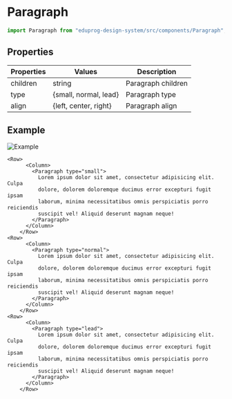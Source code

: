 # Paragraph

```js
import Paragraph from "eduprog-design-system/src/components/Paragraph";
```

## Properties

| Properties | Values                | Description        |
| ---------- | --------------------- | ------------------ |
| children   | string                | Paragraph children |
| type       | {small, normal, lead} | Paragraph type     |
| align      | {left, center, right} | Paragraph align    |

## Example

![Example](https://i.imgur.com/mw9Pd2b.png)

```vue
<Row>
      <Column>
        <Paragraph type="small">
          Lorem ipsum dolor sit amet, consectetur adipisicing elit. Culpa
          dolore, dolorem doloremque ducimus error excepturi fugit ipsam
          laborum, minima necessitatibus omnis perspiciatis porro reiciendis
          suscipit vel! Aliquid deserunt magnam neque!
        </Paragraph>
      </Column>
    </Row>
<Row>
      <Column>
        <Paragraph type="normal">
          Lorem ipsum dolor sit amet, consectetur adipisicing elit. Culpa
          dolore, dolorem doloremque ducimus error excepturi fugit ipsam
          laborum, minima necessitatibus omnis perspiciatis porro reiciendis
          suscipit vel! Aliquid deserunt magnam neque!
        </Paragraph>
      </Column>
    </Row>
<Row>
      <Column>
        <Paragraph type="lead">
          Lorem ipsum dolor sit amet, consectetur adipisicing elit. Culpa
          dolore, dolorem doloremque ducimus error excepturi fugit ipsam
          laborum, minima necessitatibus omnis perspiciatis porro reiciendis
          suscipit vel! Aliquid deserunt magnam neque!
        </Paragraph>
      </Column>
    </Row>
```
